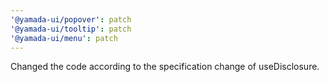 ```yaml
---
'@yamada-ui/popover': patch
'@yamada-ui/tooltip': patch
'@yamada-ui/menu': patch
---
```


Changed the code according to the specification change of useDisclosure.

